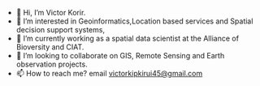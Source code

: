 - 👋 Hi, I’m Victor Korir.
- 👀 I’m interested in Geoinformatics,Location based services and Spatial decision support systems,
- 🌱 I’m currently working as a spatial data scientist at the Alliance of Bioversity and CIAT.
- 💞️ I’m looking to collaborate on GIS, Remote Sensing and Earth observation projects.
- 📫 How to reach me? email victorkipkirui45@gmail.com

<!---
victorkorir1/victorkorir1 is a ✨ special ✨ repository because its `README.md` (this file) appears on your GitHub profile.
You can click the Preview link to take a look at your changes.
--->
